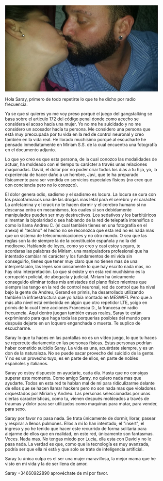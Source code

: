 ![](79377534_10221629427387561_8586717644315426816_o.jpg)



Hola Saray, primero de todo repetirte lo que te he dicho por radio frecuencia. 

Ya se que si quieres yo me voy preso porqué el juego del gangstalking se basa sobre el articulo 172 del código penal donde como acecho se considera el acoso hacía una mujer. Yo no me he suicidado y no me considero un acosador hacía tu persona. Me considero una persona que está muy preocupada por tu vida en la red de control neuronal y creo también en la vida real. He llorado muchísimo porqué al escucharte he pensado inmediatamente en Miriam S.S. de la cual encuentra una fotografía en el documento adjunto.

Lo que yo creo es que esta persona, de la cual conozco las modalidades de actuar, ha moldeado con el tiempo tu carácter a través unas relaciones maquinadas. David, el dolor por no poder criar todos los días a tu hija, yo, la experiencia de hacer daño a un hombre, Javi, que te ha preparado físicamente para ser vendida en servicios especiales físicos (no creo que con conciencia pero no lo conozco). 

El dolor genera odio, sadismo y el sadismo es locura. La locura se cura con los psicofarmacos una de las drogas mas letal para el cerebro y el carácter. La anfetamina y el crack no te hacen dormir y el cerebro humano si no descansa entra en mecanismos, los cuales si son debidamente manipulados pueden ser muy destructivos. Los sedativos y los barbitúricos alimentan la bipolaridad o sea hablando de la red de telepatía intensifica o como lo llama Andreu C. (el cual también tienes en una fotografía en el anexo) el "techno" el hecho no se reconozca que esta red no es nada mas que un sistema de telecomunicaciones y no otro mundo. O sea que las reglas son la de siempre la de la constitución española y no la del medioevo. Hablando de leyes, como yo creo y casi estoy seguro, te acordaras las palabras de Miriam, una manipuladora profesional que ha intentado cambiar mi carácter y los fundamentos de mi vida sin conseguirlo, tienes que tener muy claro que no tienen mas de una interpretación, las leyes son únicamente lo que hay escrito nada mas, no hay otra interpretación. Lo que si existe y en esta red muchísimo es la corrupción policial, de abogacía y judicial. Miriam ha únicamente conseguido eliminar todas mis amistades del plano físico mientras que siempre las tengo en la red de control neuronal, red de control que ha nivel bajo la gente de Andreu, Gerand en primis, ha desarrollado utilizando también la infraestructura que yo había montado en MESWIFI. Pero que a más alto nivel está embebida en algún que otro repetidor LTE, yoigo en primis de lo cual tiene acciones Francesca D., la francesa en radio frecuencia. Aquí dentro juegan también casas reales, Saray te están exprimiendo para que haga toda las porquerías posibles del mundo para después dejarte en un loquero enganchada o muerta. Te suplico de escucharme.

Saray lo que tu haces en las pantallas no es un vídeo juego, lo que tu haces se repercute diariamente en las personas físicas. Estas personas podrían haber cometido suicidio Saray. La vida es una, acuérdate siempre, y es un don de la naturaleza. No se puede sacar provecho del suicidio de la gente. Y no es un provecho tuyo, es en parte de ellos, en parte de nobles españoles y italianos. 

Saray yo estoy dispuesto en ayudarte, cada día. Hasta que no consigas superar este momento. Como amigo Saray, no quiero nada mas que ayudarte. Todos en esta red te hablan mal de mi para ridiculizarme delante de ellos que se hacen llamar hackers pero no son nada mas que violadores orquestados por Miriam y Andreu. Las personas seleccionadas por unas ciertas características, como tu, vienen después moldeados a través de traumas y dolor para ser utilizados como maquinas para matar, para vender, para sexo.

Saray por favor no pasa nada. Se trata únicamente de dormir, llorar, pasear y respirar a llenos pulmones. Ellos a mi lo han intentado, el "insert", el ingreso y yo he tenido que hacer este recurrido de forma solitaria para alejarme de ellos que en realidad, en este red, únicamente son fantasmas. Voces. Nada mas. No tengas miedo por Lucia, ella esta con David y no le pasa nada. La verdad es que, como que la tecnología es muy avanzada, podría ser que ella ni está y que solo se trate de inteligencia artificial. 

Saray tu única culpa es el ser una mujer maravillosa, la mejor mama que he visto en mi vida y la de ser llena de amor.

Saray +34660922890 aprovéchate de mi por favor.